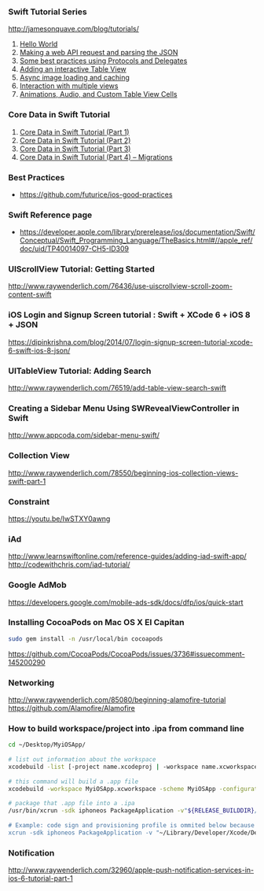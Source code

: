 ### Swift Tutorial Series ###
http://jamesonquave.com/blog/tutorials/

1. [Hello World](http://jamesonquave.com/blog/developing-ios-apps-using-swift-tutorial/)
2. [Making a web API request and parsing the JSON](http://jamesonquave.com/blog/developing-ios-apps-using-swift-tutorial-part-2/)
3. [Some best practices using Protocols and Delegates](http://jamesonquave.com/blog/developing-ios-apps-using-swift-part-3-best-practices/)
4. [Adding an interactive Table View](http://jamesonquave.com/blog/developing-ios-apps-using-swift-part-4-adding-interactions/)
5. [Async image loading and caching](http://jamesonquave.com/blog/developing-ios-apps-using-swift-part-5-async-image-loading-and-caching/)
6. [Interaction with multiple views](http://jamesonquave.com/blog/developing-ios-8-apps-using-swift-interaction-with-multiple-views/)
7. [Animations, Audio, and Custom Table View Cells](http://jamesonquave.com/blog/developing-ios-8-apps-using-swift-animations-audio-and-custom-table-view-cells/)

### Core Data in Swift Tutorial ###
1. [Core Data in Swift Tutorial (Part 1)](http://jamesonquave.com/blog/core-data-in-swift-tutorial-part-1/)
2. [Core Data in Swift Tutorial (Part 2)](http://jamesonquave.com/blog/core-data-in-swift-tutorial-part-2/)
3. [Core Data in Swift Tutorial (Part 3)](http://jamesonquave.com/blog/core-data-in-swift-tutorial-part-3/)
4. [Core Data in Swift Tutorial (Part 4) – Migrations](http://jamesonquave.com/blog/core-data-migrations-swift-tutorial/)

### Best Practices ###
- https://github.com/futurice/ios-good-practices


### Swift Reference page ###
- https://developer.apple.com/library/prerelease/ios/documentation/Swift/Conceptual/Swift_Programming_Language/TheBasics.html#//apple_ref/doc/uid/TP40014097-CH5-ID309


### UIScrollView Tutorial: Getting Started ###
http://www.raywenderlich.com/76436/use-uiscrollview-scroll-zoom-content-swift

### iOS Login and Signup Screen tutorial : Swift + XCode 6 + iOS 8 + JSON ###
https://dipinkrishna.com/blog/2014/07/login-signup-screen-tutorial-xcode-6-swift-ios-8-json/

### UITableView Tutorial: Adding Search ###
http://www.raywenderlich.com/76519/add-table-view-search-swift

### Creating a Sidebar Menu Using SWRevealViewController in Swift ###
http://www.appcoda.com/sidebar-menu-swift/

### Collection View ###
http://www.raywenderlich.com/78550/beginning-ios-collection-views-swift-part-1

### Constraint ###
https://youtu.be/IwSTXY0awng

### iAd ###
http://www.learnswiftonline.com/reference-guides/adding-iad-swift-app/
http://codewithchris.com/iad-tutorial/

### Google AdMob ###
https://developers.google.com/mobile-ads-sdk/docs/dfp/ios/quick-start

### Installing CocoaPods on Mac OS X El Capitan ###
```bash
sudo gem install -n /usr/local/bin cocoapods
```
https://github.com/CocoaPods/CocoaPods/issues/3736#issuecomment-145200290

### Networking ###
http://www.raywenderlich.com/85080/beginning-alamofire-tutorial
https://github.com/Alamofire/Alamofire

### How to build workspace/project into .ipa from command line
```bash
cd ~/Desktop/MyiOSApp/
 
# list out information about the workspace
xcodebuild -list [-project name.xcodeproj | -workspace name.xcworkspace]
 
# this command will build a .app file
xcodebuild -workspace MyiOSApp.xcworkspace -scheme MyiOSApp -configuration Debug -sdk iphoneos
 
# package that .app file into a .ipa
/usr/bin/xcrun -sdk iphoneos PackageApplication -v"${RELEASE_BUILDDIR}/${APPLICATION_NAME}.app" -o"${BUILD_HISTORY_DIR}/${APPLICATION_NAME}.ipa" --sign "${CODE_SIGNING_CERTIFICATE}" --embed "${PROVISONING_PROFILE}”
 
# Example: code sign and provisioning profile is ommited below because xcode picks them up from the workspace
xcrun -sdk iphoneos PackageApplication -v "~/Library/Developer/Xcode/DerivedData/MyiOSApp-aybxjqitpyptdsgiapjtalbiajvd/Build/Products/Debug-iphoneos/MyiOSApp.app" -o ~/Desktop/MyiOSApp.ipa
```

### Notification
http://www.raywenderlich.com/32960/apple-push-notification-services-in-ios-6-tutorial-part-1
